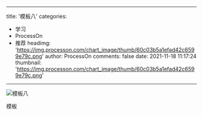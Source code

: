 
---
title: '模板八'
categories: 
 - 学习
 - ProcessOn
 - 推荐
headimg: 'https://img.processon.com/chart_image/thumb/60c03b5a1efad42c6599e79c.png'
author: ProcessOn
comments: false
date: 2021-11-18 11:17:24
thumbnail: 'https://img.processon.com/chart_image/thumb/60c03b5a1efad42c6599e79c.png'
---

<div>   
<img class="thumb" alt="模板八" src="https://img.processon.com/chart_image/thumb/60c03b5a1efad42c6599e79c.png" referrerpolicy="no-referrer">
<p>模板</p>  
</div>
            